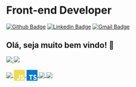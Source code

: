 # Front-end Developer 

[![Github Badge](https://img.shields.io/badge/-Github-000?style=flat-square&logo=Github&logoColor=white&link=https://github.com/Guilhermerisu)](https://github.com/Guilhermerisu)
[![Linkedin Badge](https://img.shields.io/badge/-LinkedIn-blue?style=flat-square&logo=Linkedin&logoColor=white&link=https://www.linkedin.com/in/Guilhermerisu/)](https://www.linkedin.com/in/Guilhermerisu/)
[![Gmail Badge](https://img.shields.io/badge/-Gmail-c14438?style=flat-square&logo=Gmail&logoColor=white&link=mailto:guilhermevpimenta122@gmail.com)](mailto:guilhermevpimenta122@gmail.com)

## Olá, seja muito bem vindo! 👋


<div align="left">
  <a href="https://github.com/Guilhermerisu">
  <img height="180em" src="https://github-readme-stats.vercel.app/api?username=Guilhermerisu&show_icons=true&theme=tokyonight&include_all_commits=true&count_private=true"/>
  <img height="180em" src="https://github-readme-stats.vercel.app/api/top-langs/?username=Guilhermerisu&layout=compact&langs_count=7&theme=tokyonight"/>
</div>
  
 
<div style="display: inline_block"><br>
  <img align="center" height="30" widht="40" src="https://cdn.jsdelivr.net/gh/devicons/devicon/icons/react/react-original.svg" />
  <img align="center" height="30" widht="40" src="https://raw.githubusercontent.com/devicons/devicon/master/icons/javascript/javascript-plain.svg" />
  <img align="center" height="30" widht="40" src="https://raw.githubusercontent.com/devicons/devicon/master/icons/typescript/typescript-plain.svg"> 
  <img align="center" height="30" widht="40" src="https://cdn.jsdelivr.net/gh/devicons/devicon/icons/html5/html5-original.svg" />
  <img align="center" height="30" widht="40" src="https://cdn.jsdelivr.net/gh/devicons/devicon/icons/css3/css3-original.svg" />
</div>
